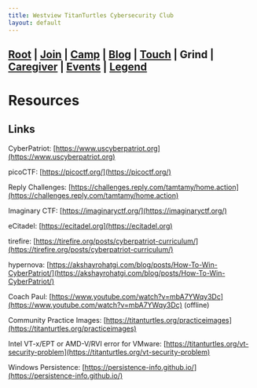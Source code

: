 ```yaml
---
title: Westview TitanTurtles Cybersecurity Club
layout: default
---
```


## [Root](./index.html) | [Join](./apply.html) | [Camp](./cybercamp.html) | [Blog](./blog.html) | [Touch](./contacts.html) | **Grind** | [Caregiver](./techcg.html) | [Events](./events.html) | [Legend](./legend.html)

# Resources

## Links

CyberPatriot: [https://www.uscyberpatriot.org](https://www.uscyberpatriot.org)

picoCTF: [https://picoctf.org/](https://picoctf.org/)

Reply Challenges: [https://challenges.reply.com/tamtamy/home.action](https://challenges.reply.com/tamtamy/home.action)

Imaginary CTF: [https://imaginaryctf.org/](https://imaginaryctf.org/)

eCitadel: [https://ecitadel.org](https://ecitadel.org)

tirefire: [https://tirefire.org/posts/cyberpatriot-curriculum/](https://tirefire.org/posts/cyberpatriot-curriculum/)

hypernova: [https://akshayrohatgi.com/blog/posts/How-To-Win-CyberPatriot/](https://akshayrohatgi.com/blog/posts/How-To-Win-CyberPatriot/)

Coach Paul: [https://www.youtube.com/watch?v=mbA7YWqy3Dc](https://www.youtube.com/watch?v=mbA7YWqy3Dc) (offline)

Community Practice Images: [https://titanturtles.org/practiceimages](https://titanturtles.org/practiceimages)

Intel VT-x/EPT or AMD-V/RVI error for VMware: [https://titanturtles.org/vt-security-problem](https://titanturtles.org/vt-security-problem)

Windows Persistence: [https://persistence-info.github.io/](https://persistence-info.github.io/)
